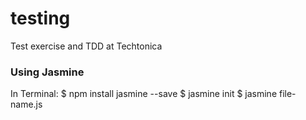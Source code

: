# testing
Test exercise and TDD at Techtonica

### Using Jasmine
In Terminal:
$ npm install jasmine --save
$ jasmine init
$ jasmine file-name.js
